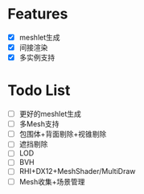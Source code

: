 # Features
- [X] meshlet生成
- [X] 间接渲染
- [X] 多实例支持
# Todo List
- [ ] 更好的meshlet生成
- [ ] 多Mesh支持
- [ ] 包围体+背面剔除+视锥剔除
- [ ] 遮挡剔除
- [ ] LOD
- [ ] BVH
- [ ] RHI+DX12+MeshShader/MultiDraw
- [ ] Mesh收集+场景管理
